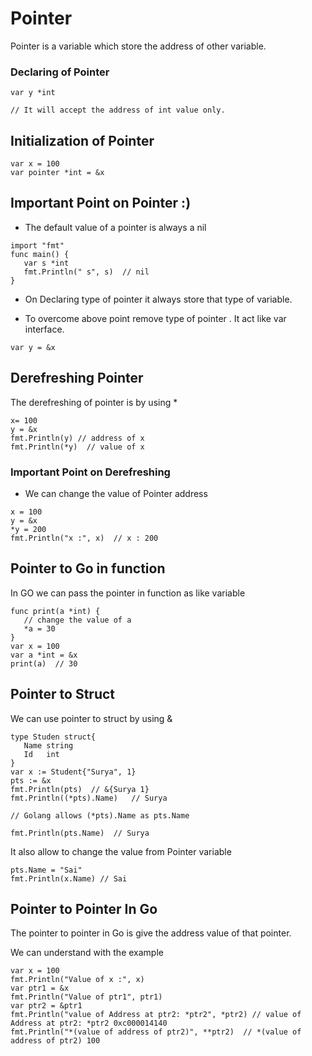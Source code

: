 # Pointer 

Pointer is a variable which store the address of other variable. 

### Declaring of Pointer 
```
var y *int 

// It will accept the address of int value only.

```

## Initialization of Pointer

```
var x = 100
var pointer *int = &x
```

## Important Point on Pointer :)
- The default value of a pointer is always a nil

```
import "fmt"
func main() {
   var s *int 
   fmt.Println(" s", s)  // nil
}
```

- On Declaring type of pointer it always store that type of variable. 

- To overcome above point remove type of pointer . It act like var interface. 

```
var y = &x 
```

## Derefreshing Pointer 

The derefreshing of pointer is by using * 

```
x= 100
y = &x 
fmt.Println(y) // address of x
fmt.Println(*y)  // value of x
```

### Important Point on Derefreshing 

- We can change the value of Pointer address 

```
x = 100
y = &x
*y = 200
fmt.Println("x :", x)  // x : 200
```

## Pointer to Go in function 

 In GO we can pass the pointer in function as like variable 

 ```
 func print(a *int) {
    // change the value of a 
    *a = 30
 }
 var x = 100
 var a *int = &x 
 print(a)  // 30
 ```

 ## Pointer to Struct 

 We can use pointer to struct by using & 

 ```
type Studen struct{
    Name string 
    Id   int
}
var x := Student{"Surya", 1}
pts := &x
fmt.Println(pts)  // &{Surya 1}
fmt.Println((*pts).Name)   // Surya

// Golang allows (*pts).Name as pts.Name

fmt.Println(pts.Name)  // Surya
 ```
It also allow to change the value from Pointer variable 

```
pts.Name = "Sai"
fmt.Println(x.Name) // Sai
```

## Pointer to Pointer In Go 

The pointer to pointer in Go is give the address value of that pointer. 

We can understand with the example 
```
var x = 100
fmt.Println("Value of x :", x)
var ptr1 = &x
fmt.Println("Value of ptr1", ptr1)
var ptr2 = &ptr1
fmt.Println("value of Address at ptr2: *ptr2", *ptr2) // value of Address at ptr2: *ptr2 0xc000014140
fmt.Println("*(value of address of ptr2)", **ptr2)  // *(value of address of ptr2) 100

```
